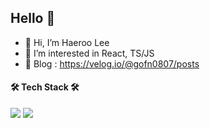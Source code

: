## Hello 👋

<!--
**kimeodml/kimeodml** is a ✨ _special_ ✨ repository because its `README.md` (this file) appears on your GitHub profile.

Here are some ideas to get you started:

- 🔭 I’m currently working on ...
- 🌱 I’m currently learning ...
- 👯 I’m looking to collaborate on ...
- 🤔 I’m looking for help with ...
- 💬 Ask me about ...
- 📫 How to reach me: ...
- 😄 Pronouns: ...
- ⚡ Fun fact: ...
-->

- 👯 Hi, I’m Haeroo Lee
- 🌱 I’m interested in React, TS/JS
- 🔭 Blog : https://velog.io/@gofn0807/posts

<p dir="auto">
  <h4> 🛠 Tech Stack 🛠 </h4>
  <a target="_blank" rel="noopener noreferrer nofollow" href="https://camo.githubusercontent.com/a6bff3d2023597eec8e8adaedde833ef8dcdab1c9477ef8b5c0fcb3c9465acac/68747470733a2f2f696d672e736869656c64732e696f2f62616467652f52656163742d3631444146423f7374796c653d666c61742d737175617265266c6f676f3d5265616374266c6f676f436f6c6f723d7768697465"><img src="https://img.shields.io/badge/react-61DAFB?style=flat-square&logo=react&logoColor=black"/></a>
  <a target="_blank" rel="noopener noreferrer nofollow" href="https://camo.githubusercontent.com/ecd9aedcd347d365e355392375154bbb288a0d2aeeb882e29b598c470a987215/68747470733a2f2f696d672e736869656c64732e696f2f62616467652f4a6176615363726970742d4637444631453f7374796c653d666c61742d737175617265266c6f676f3d4a617661536372697074266c6f676f436f6c6f723d7768697465"><img src="https://img.shields.io/badge/typescript-3178C6?style=flat-square&logo=typescript&logoColor=white"/></a>
</p>
